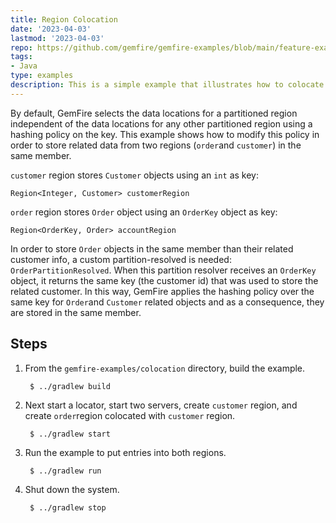 ```yaml
---
title: Region Colocation
date: '2023-04-03'
lastmod: '2023-04-03'
repo: https://github.com/gemfire/gemfire-examples/blob/main/feature-examples/colocation
tags:
- Java
type: examples
description: This is a simple example that illustrates how to colocate the data of two regions.
---
```


By default, GemFire selects the data locations for a partitioned region independent of the data locations for any other partitioned region using a hashing policy on the key. This example shows how to modify this policy in order to store related data from two regions (`order`and `customer`) in the same member.

`customer` region stores `Customer` objects using an `int` as key:

 ```
Region<Integer, Customer> customerRegion
```

`order` region stores `Order` object using an `OrderKey` object as key:

```
Region<OrderKey, Order> accountRegion
```
In order to store `Order` objects in the same member than their related customer info, a custom partition-resolved is needed: `OrderPartitionResolved`. When this partition resolver receives an `OrderKey` object, it returns the same key (the customer id) that was used to store the related customer. In this way, GemFire applies the hashing policy over the same key for `Order`and `Customer` related objects and as a consequence, they are stored in the same member.

## Steps

1. From the `gemfire-examples/colocation` directory, build the example.

        $ ../gradlew build

2. Next start a locator, start two servers, create `customer` region, and create `order`region colocated with `customer` region.

        $ ../gradlew start

3. Run the example to put entries into both regions.

        $ ../gradlew run

4. Shut down the system.

        $ ../gradlew stop
